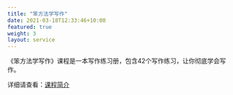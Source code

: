 ```yaml
---
title: "笨方法学写作"
date: 2021-03-18T12:33:46+10:00
featured: true
weight: 3
layout: service
---
```


《笨方法学写作》课程是一本写作练习册，包含42个写作练习，让你彻底学会写作。

详细请查看：[课程简介](https://www.yuque.com/hardwaylab/cardstyle/sss9hq)